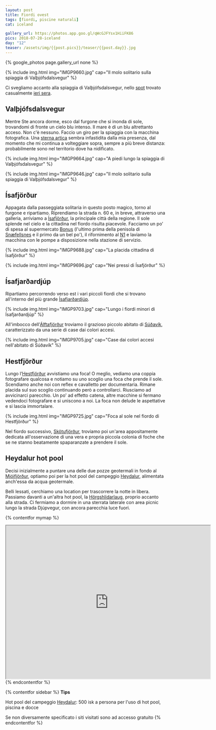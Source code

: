 ```yaml
---
layout: post
title: Fiordi ovest
tags: [fiordi, piscine naturali]
cat: iceland

gallery_url: https://photos.app.goo.gl/qWcGJFYsx1HiiFK86
pics: 2018-07-28-iceland
day: "12"
teaser: /assets/img/{{post.pics}}/teaser/{{post.day}}.jpg
---
```


{% google_photos page.gallery_url none %}

{% include img.html img="IMGP9660.jpg" cap="Il molo solitario sulla spiaggia di Valþjófsdalsvegur" %}

Ci svegliamo accanto alla spiaggia di Valþjófsdalsvegur, nello [spot](https://park4night.com/it/place/449839) trovato casualmente [ieri sera](https://www.van42.com/2018/08/07/iceland_11-fiordi-ovest.html). 

## Valþjófsdalsvegur

Mentre Ste ancora dorme, esco dal furgone che si inonda di sole, trovandomi di fronte un cielo blu intenso. Il mare è di un blu altrettanto acceso. Non c'è nessuno. Faccio un giro per la spiaggia con la macchina fotografica. Una [sterna artica](https://it.wikipedia.org/wiki/Sterna_paradisaea) sembra infastidita dalla mia presenza, dal momento che mi continua a volteggiare sopra, sempre a più breve distanza: probabilmente sono nel territorio dove ha nidificato.

{% include img.html img="IMGP9664.jpg" cap="A piedi lungo la spiaggia di Valþjófsdalsvegur" %}

{% include img.html img="IMGP9646.jpg" cap="Il molo solitario sulla spiaggia di Valþjófsdalsvegur" %}

## Ísafjörður

Appagata dalla passeggiata solitaria in questo posto magico, torno al furgone e ripartiamo. Riprendiamo la strada n. 60 e, in breve, attraverso una galleria, arriviamo a [Ísafjörður](https://www.westfjords.is/en/destinations/towns/isafjordur), la principale città della regione. Il sole splende nel cielo e la cittadina nel fiordo risulta piacevole. Facciamo un po' di spesa al supermercato [Bonus](https://bonus.is/english/) (l'ultimo prima della penisola di [Snæfellsnes](https://guidetoiceland.is/travel-iceland/drive/snaefellsnes) e il primo da un bel po'), il rifornimento al [N1](https://www.n1.is/en) e laviamo la macchina con le pompe a disposizione nella stazione di servizio.

{% include img.html img="IMGP9688.jpg" cap="La placida cittadina di Ísafjörður" %}

{% include img.html img="IMGP9696.jpg" cap="Nei pressi di Ísafjörður" %} 

## Ísafjarðardjúp

Ripartiamo percorrendo verso est i vari piccoli fiordi che si trovano all'interno del più grande [Ísafjarðardjúp](https://www.lonelyplanetitalia.it/destinazioni/islanda/isafjardjardjup).

{% include img.html img="IMGP9703.jpg" cap="Lungo i fiordi minori di Ísafjarðardjúp" %}

All'imbocco dell'[Álftafjörður](https://en.wikipedia.org/wiki/%C3%81lftafj%C3%B6r%C3%B0ur) troviamo il grazioso piccolo abitato di [Súðavík](https://www.westfjords.is/en/destinations/towns/sudavik), caratterizzato da una serie di case dai colori accesi.

{% include img.html img="IMGP9705.jpg" cap="Case dai colori accesi nell'abitato di Súðavík" %}

## Hestfjörður

Lungo l’[Hestfjörður](https://guidetoiceland.is/travel-iceland/drive/hestfjoerdur) avvistiamo una foca! O meglio, vediamo una coppia fotografare qualcosa e notiamo su uno scoglio una foca che prende il sole. Scendiamo anche noi con reflex e cavalletto per documentaria. Rimane placida sul suo scoglio continuando però a controllarci. Riusciamo ad avvicinarci parecchio. Un po' ad effetto catena, altre macchine si fermano vedendoci fotografare e si uniscono a noi. La foca non delude le aspettative e si lascia immortalare.

{% include img.html img="IMGP9725.jpg" cap="Foca al sole nel fiordo di Hestfjörður" %}

Nel fiordo successivo, [Skötufjörður](https://is.wikipedia.org/wiki/Sk%C3%B6tufj%C3%B6r%C3%B0ur), troviamo poi un'area appositamente dedicata all'osservazione di una vera e propria piccola colonia di foche che se ne stanno beatamente spaparanzate a prendere il sole. 

## Heydalur hot pool

Decisi inizialmente a puntare una delle due pozze geotermali in fondo al [Mjóifjörður](https://en.visitfjardabyggd.is/fjardabyggd/mjoifjordur/), optiamo poi per la hot pool del campeggio [Heydalur](https://www.heydalur.is/is), alimentata anch'essa da acqua geotermale.

Belli lessati, cerchiamo una location per trascorrere la notte in libera. Passiamo davanti a un'altra hot pool, la [Hörgshlidarlaug](https://icelandthebeautiful.com/horgshlidarlaug/), proprio accanto alla strada. Ci fermiamo a dormire in una sterrata laterale con area picnic lungo la strada Djúpvegur, con ancora parecchia luce fuori.

{% contentfor mymap %}
<iframe src="https://www.google.com/maps/d/embed?mid=1aCwRwopfWlej83A3MA2SiBxpW7B2nnZj&ehbc=2E312F" width="640" height="480"></iframe>
{% endcontentfor %}

{% contentfor sidebar %}
**Tips**  

Hot pool del campeggio [Heydalur](https://www.heydalur.is/is): 500 isk a persona per l'uso di hot pool, piscina e docce

Se non diversamente specificato i siti visitati sono ad accesso gratuito
{% endcontentfor %}